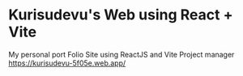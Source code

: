 # Kurisudevu's Web using React + Vite

My personal port Folio Site using ReactJS and Vite Project manager
https://kurisudevu-5f05e.web.app/
